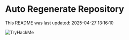 # Auto Regenerate Repository

This README was last updated: 2025-04-27 13:16:10

 ![TryHackMe](https://tryhackme.com/badge/533634)
